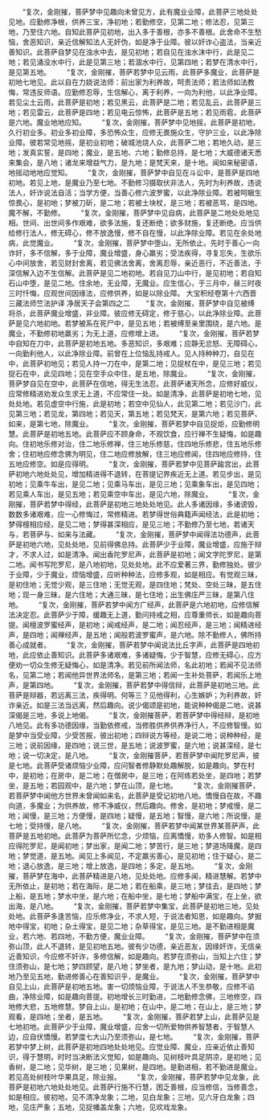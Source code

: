 <!-- { "loadSidebar": true } -->
　　“复次，金刚摧，菩萨梦中见趣向未曾见方，此有魔业业障，此菩萨三地处处见地。应勤修净根，供养三宝，净初地；若勤修空，见第二地；修法忍，见第三地，乃至住六地。自知此菩萨见初地，出入多于善根，亦多不善根。此舍命不生愁恼，舍恶知识，亲近信解知法人无奸伪，如是净于业障。彼以奸诈心盗法，当亲近善知识。此菩萨自梦见在浊水中去，是见初地；若自见在浊水沫中行，此是见二地；若见涌没水中行，此是见第三地；若涸水中行，见第四地；若梦在清水中行，是见第五地。
　　“复次，金刚摧，菩萨若梦中见云雨，此菩萨多魔业，此菩萨是初地七地见。此以自在力娆说法师：前出家为利养故，呵责法师；若法师如法教悔，常违反师语。应勤修忍辱，生信解心，离于利养，一向为利他，以此净业障。若见尘土云雨，此菩萨是初地；若见黑云，此菩萨是二地；若见乱云，此菩萨是三地；若见雷云，此菩萨是四地；若见电云惊怖，此菩萨是五地；若见雨雹，此菩萨是六地。魔业地地应知。
　　“复次，金刚摧，菩萨梦中见地摇，此菩萨是初地，久行初业多。初业多初业障，多恐怖众生，应修无畏施众生，守护三业，以此净除业障。彼若常见地摇，是初业初地；破城池烧人众，此菩萨二地；若地久动，是三地；发真实誓，是四地；魔业，是五地、六地；勤修总持，是七地；大威德诸天悉来集会，是八地；诸龙来增益气力，是九地；是梵天来，是十地。闻如来秘密语，地摇动地地应觉知。
　　“复次，金刚摧，菩萨梦中自见在斗讼中，是菩萨是四地初地。若见上地，是魔业乃至七地。不勤修习摄取伏非法人，先时为利养故，违说法人，奸诈说法自活；当学方便，当善心修六波罗蜜，以此净除业障。若被呵瞋生惊畏心，是初地；梦被刀斫，是二地；若被土块杖，是三地；若被恶骂，是四地。魔不解，不勤修。
　　“复次，金刚摧，菩萨梦中见自病，此菩萨是二地处处地见相。世间、出世间多作艰难，欲多法施，复还断绝；欲多财施，复还断绝。应当供给修行法人，修无碍心，修不放逸慢，修不自在慢，以此净除业障。若见在余处地病，此觉魔业。
　　“复次，金刚摧，菩萨梦中堕山，无所依止。先时于善心一向诈奸，多不信解，多于业障，魔业增盛，身心羸劣；受法疾得，寻复忘失，生欲乐心中间放舍，若见财封舍离，若见佛法舍离，舍离忍辱，亲近恶行，不近善法，于深信解入边不生信解。此菩萨是见二地初地。若自见刀山中行，是见初地；若自知石山中堕，是见二地。住余地，无业障，无魔业。应生信心，于三月中，昼三时夜三时忏悔，应观世间因缘法，应修供养，如是以除业障。
大宝积经卷第十六西晋三藏法师竺法护译
净居天子会第四之二
　　“复次，金刚摧，菩萨梦中自见被缚将杀，此菩萨魔业增盛，非业障。彼应修无碍定，修于慈心，以此净除业障。此菩萨是见六地初地。若梦被系在死尸中，是见五地；若被缚至亲里围绕，是六地。是魔业，不勤修初地羸劣；为无上道，应修增上进。
　　“复次，金刚摧，菩萨若梦中自知在刀中，此菩萨是初地五地。多恶知识，多艰难；应静无忿怒、无障碍心，一向勤利他人，以此净除业障。前曾在上位恼乱持戒人。见人持种种刀，自见在中，此菩萨初地见；若见人持一刀在中，是第二地；见捉杖在中，是见三地；若见捉石在中，此见四地；见在空手众中住，是五地，除魔业。
　　“复次，金刚摧，菩萨梦自见在空中，此菩萨在信地，得无生法忍。此菩萨诸天所念，应修好威仪，应常修精进劝发众生求无上道，不应常住一处。如是清净，此菩萨是初地七地，见处处地。若见虚空中行施，此是初地；若空中见仙人，此见第二地；若见沙门，此见第三地；若见龙，第四地；若见天，第五地；若见梵天，是第六地；若见菩萨、如来，是第七地，除魔业。
　　“复次，金刚摧，菩萨若梦中自见捉炬，应勤修明慧。此菩萨是初地五地。此菩萨应不顾身命，不观饮食，应行禅不生疑悔，如是趣向。住初地乐修对治，住二地乐修禅，住三地乐修慈，住四地乐修悲，住五地乐修舍；住初地应修念佛为明见，住二地应修放解，住三地应修闻，住四地应修持，住五地应修空。如是应得明。
　　“复次，金刚摧，菩萨若梦中见菩萨踰宫出，此菩萨初地六地处处见，增加精进得不退转，在菩提记界疾近无上道。若见步出，是见初地；见乘牛车出，是见二地；见乘马车出，是见三地；见乘象车出，是见四地；若见乘人车出，是见五地；若见乘空中车出，是见六地，除魔业。
　　“复次，金刚摧，菩萨若梦中得经，此菩萨是初地三地处处地见。此人多诸因缘，多诸谤毁，数数多诸艰难，应一心修悔过，常修精进。若梦得世俗典籍声闻经法，此是初地；梦得檀相应经，是见二地；梦得甚深相应，是见三地；不勤修乃至七地，若诸天与，若菩萨与、如来与法藏。
　　“复次，金刚摧，菩萨梦中闻得法功德声，此菩萨是初地六地，见处处地，见前得佛总持。此菩萨少于业障，魔业增盛，应施于辩才，不求人过，如是清净。闻出香陀罗尼声，此菩萨是初地；闻文字陀罗尼，是第二地。闻书写陀罗尼，是八地初地，见处处地。此不应爱著三界，勤修独处。彼少于业障，少于魔业，烦恼增盛，应听种种法，应修多观，如是相应。有觉观三昧，是初住地；无觉少观，是三住地；无觉无观，是四住地；梵处、空处三昧，是五住地；现一身三昧，是六住地；大通三昧，是七住地；出生佛庄严三昧，是第八住地。
　　“复次，金刚摧，菩萨若梦中闻方广经声，此菩萨是六地初地，应修信解法决定忍。此菩萨少于障，缓趣无上道，勤问持戒之相，应尊重师长，如是趣向菩提。闻檀波罗蜜经声，是初地；闻戒经声，是二地；闻忍经声，是三地；闻精进经声，是四地；闻禅经声，是五地；闻般若波罗蜜声，是六地。除不勤修人，佛所持善心成就者。
　　“复次，金刚摧，菩萨若梦中闻说法比丘字声，此菩萨是四地初地，此应依止善知识。此菩萨多诸艰难，多诸疑悔，少于智慧，应修无碍心，应方便劝一切众生修无疑悔心，如是清净。若见前所闻法师，名此初地；若闻不见法师名，见第二地；若闻他异世界法师名，是第三地；若闻一生补处菩萨，若闻乐上地声，是第四地。
　　“复次，金刚摧，菩萨若梦中得信辩，此菩萨是初地三地。此菩萨是辩器，若远离三法，疾得明。何等三？见他得利，心生嫉妒；为利养故，奸诈亲近。如是三法当远离，然后趣向。说少偈颂是初地，能说种种偈是二地，说甚深偈是三地，多说上地偈。
　　“复次，金刚摧菩萨，若菩萨梦中得经辩，是初地八地见。此有多功德因缘，当勤依修戒，当修胜供养供养净行人，不应修智慢。如是梦中当受业障，少受苦报，彼出初地；四辩说方等经，是说二地；说种种经，是三地；说前因缘，是四地；说三世，是五地；说波罗蜜，是六地；说甚深经，是七地；说一切决定，是八地。
　　“复次，金刚摧菩萨，若菩萨梦中闻陀罗尼声，彼是七地。此菩萨受诸烦恼少业障，应问智者修静默处趣解脱，如是趣向。梦在村中，是初地；在房中，是二地；在僧房中，是三地；在阿练若处坐，是四地；若梦坐，是五地；若园观中，是六地；梦在山顶，是七地。
　　“复次，金刚摧菩萨，若菩萨梦中闻他方世界未曾闻如来名，此菩萨是受记初地八地。憍慢自在故，不趣向道，多魔业；为供养故，修不净威仪，然后趣向。修舍，是初地；梦戒慢，是二地；闻慢，是三地；方便慢，是四地；疑慢，是五地；智慢，是六地；所说慢，是七地；受持慢，是八地。
　　“复次，金刚摧，菩萨若梦中闻某世界某菩萨声，此菩萨是五地初地。此菩萨为菩萨所忆念，少烦恼，应离憍慢，劝多人修智。如是相应得陀罗尼，是闻初地；梦出家，是闻二地；梦苦行，是三地；梦道场降魔，是四地；梦觉道，是五地。闻见上多闻见，不定羸劣善心，是见初地；住于疑心，是二地；退心放逸，是三地；增上放逸，是四地；多定，是五地。
　　“复次，金刚摧，菩萨梦在海中，此菩萨精进是八地，见处处地。应修多闻，精进慧解。若梦中无所依止，是初地；若在海际，是二地；若在船乘，是三地；梦往去，是四地；梦上船，是五地；梦水中坐，是六地；在船中坐，是七地；梦船中满宝，在上坐，欲出海，是八地。
　　“复次，金刚摧，菩萨若梦中集宝，此菩萨是初地三地，见处处地。此菩萨多逢苦恼，应乐修净业，不求人短，于说法者知恩，如是趣向。梦掘地中得宝，初地；杂土得宝，是见二地；杂草得宝，是见三地。是不勤进相是魔业，若六地、若四地，不勤方便，魔业业障。
　　“复次，金刚摧，菩萨梦中在须弥山顶，此人不退转，是见初地五地。彼有少功德，亲近恶友，因缘奸诈，无信亲近善知识，今应修不奸诈，多修信解，如是趣向。若梦在须弥山，当知上六住；梦住须弥山，是七地；梦四顾望，是八地；梦坐者，是九地；梦山动，是十地。此初地乃至见五地，勤进修善心在善知识乎，是魔业。
　　“复次，金刚摧，菩萨梦中自见上山，此菩萨是初地五地。害一切烦恼业障，于说法人不生恭敬，应修不谄曲，净除业障，如是趣向菩提。初地增长三时勤进，二地勤修念佛，三地修空，四地修大悲，五地修慧。梦自上山，是初地；在山中，是二地；在山上，是三地；梦观看，是四地；坐者，是五地。
　　“复次，金刚摧，菩萨若梦上山，此菩萨见是七地初地。此菩萨少于业障，魔业增盛，应舍一切所爱物供养智慧者，于智慧人边，应自伏憍慢。若梦度七大山乃至须弥山，是七地。
　　“复次，金刚摧，菩萨若梦中梦上树，此菩萨是初地四地处处地见。应觉业障、魔业，应亲近依止善知识，得于慧明，时时当决断法义觉知，如是趣向。见树枝叶具足阴凉，是初地；见香树，是二地；见华树，是三地；见果树，是四地。是勤进相，若不勤进是魔业。若见高处树枝叶华果具足，除业报。
　　“复次，金刚摧，菩萨若梦中见龙象，此菩萨是初地六地处处地见。此菩萨行施不行慧，困乏善根，应当修信，当修善念，如是相应。彼初地，见不清净龙象；二地，见白龙象；三地，见六牙白龙象；四地，见庄严象；五地，见捉幡盖龙象；六地，见欢戏龙象。
